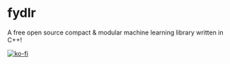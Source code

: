 # fydlr
A free open source compact & modular machine learning library written in C++!


[![ko-fi](https://ko-fi.com/img/githubbutton_sm.svg)](https://ko-fi.com/W7W23Q8TJ)

